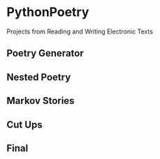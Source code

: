 # PythonPoetry
Projects from Reading and Writing Electronic Texts

## Poetry Generator

## Nested Poetry

## Markov Stories

## Cut Ups

## Final

